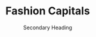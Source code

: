 ---
title: Fashion Capitals
subtitle: Secondary Heading
collection_id: 239761522858
layout: post
jumbotron_image: '/assets/images/girls_beach_3.png'
paragraph: For custom suburbs, please select any of the tee's and note the suburb you would like in checkout.
---